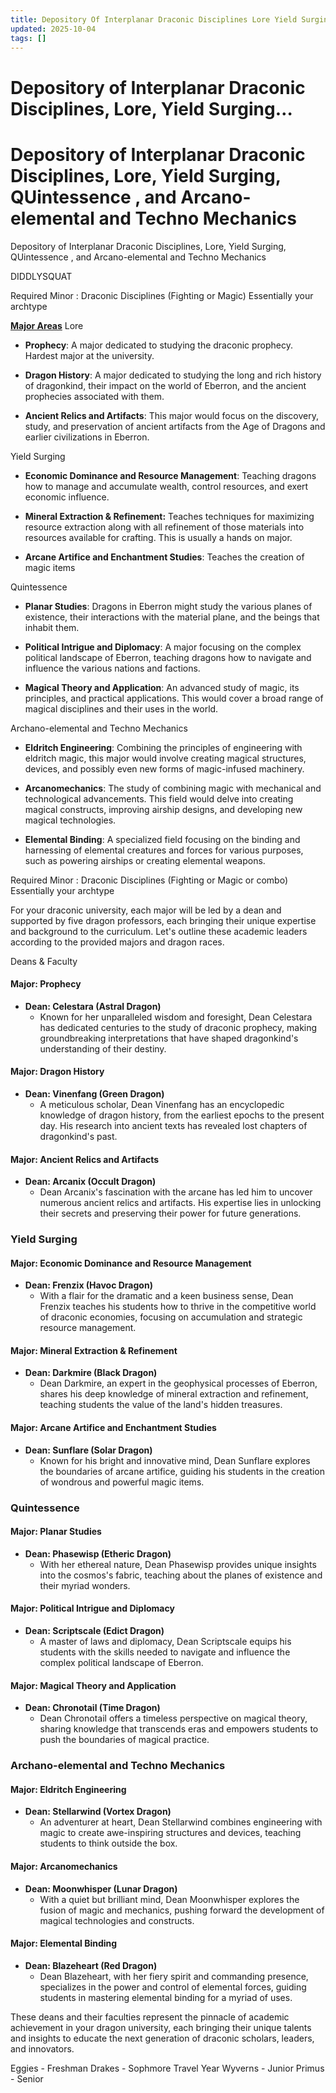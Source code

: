 ```yaml
---
title: Depository Of Interplanar Draconic Disciplines Lore Yield Surging
updated: 2025-10-04
tags: []
---
```


# Depository of Interplanar Draconic Disciplines, Lore, Yield Surging…

# Depository of Interplanar Draconic Disciplines, Lore, Yield Surging, QUintessence , and Arcano-elemental and Techno Mechanics

Depository of
Interplanar
Draconic
Disciplines,
Lore,
Yield
Surging,
QUintessence , and
Arcano-elemental and
Techno Mechanics

DIDDLYSQUAT

Required Minor : Draconic Disciplines (Fighting or Magic) Essentially your archtype

<u>**Major Areas**</u>
Lore

* **Prophecy**: A major dedicated to studying the draconic prophecy. Hardest major at the university.

* **Dragon History**: A major dedicated to studying the long and rich history of dragonkind, their impact on the world of Eberron, and the ancient prophecies associated with them.

* **Ancient Relics and Artifacts**: This major would focus on the discovery, study, and preservation of ancient artifacts from the Age of Dragons and earlier civilizations in Eberron.

Yield Surging

* **Economic Dominance and Resource Management**: Teaching dragons how to manage and accumulate wealth, control resources, and exert economic influence.

* **Mineral Extraction & Refinement:** Teaches techniques for maximizing resource extraction along with all refinement of those materials into resources available for crafting. This is usually a hands on major.

* **Arcane Artifice and Enchantment Studies**: Teaches the creation of magic items

Quintessence

* **Planar Studies**: Dragons in Eberron might study the various planes of existence, their interactions with the material plane, and the beings that inhabit them.

* **Political Intrigue and Diplomacy**: A major focusing on the complex political landscape of Eberron, teaching dragons how to navigate and influence the various nations and factions.

* **Magical Theory and Application**: An advanced study of magic, its principles, and practical applications. This would cover a broad range of magical disciplines and their uses in the world.

Archano-elemental and Techno Mechanics

* **Eldritch Engineering**: Combining the principles of engineering with eldritch magic, this major would involve creating magical structures, devices, and possibly even new forms of magic-infused machinery.

* **Arcanomechanics**: The study of combining magic with mechanical and technological advancements. This field would delve into creating magical constructs, improving airship designs, and developing new magical technologies.

* **Elemental Binding**: A specialized field focusing on the binding and harnessing of elemental creatures and forces for various purposes, such as powering airships or creating elemental weapons.

Required Minor : Draconic Disciplines (Fighting or Magic or combo) Essentially your archtype

For your draconic university, each major will be led by a dean and supported by five dragon professors, each bringing their unique expertise and background to the curriculum. Let's outline these academic leaders according to the provided majors and dragon races.

Deans & Faculty

#### Major: Prophecy

- **Dean: Celestara (Astral Dragon)**
  - Known for her unparalleled wisdom and foresight, Dean Celestara has dedicated centuries to the study of draconic prophecy, making groundbreaking interpretations that have shaped dragonkind's understanding of their destiny.

#### Major: Dragon History

- **Dean: Vinenfang (Green Dragon)**
  - A meticulous scholar, Dean Vinenfang has an encyclopedic knowledge of dragon history, from the earliest epochs to the present day. His research into ancient texts has revealed lost chapters of dragonkind's past.

#### Major: Ancient Relics and Artifacts

- **Dean: Arcanix (Occult Dragon)**
  - Dean Arcanix's fascination with the arcane has led him to uncover numerous ancient relics and artifacts. His expertise lies in unlocking their secrets and preserving their power for future generations.

### Yield Surging

#### Major: Economic Dominance and Resource Management

- **Dean: Frenzix (Havoc Dragon)**
  - With a flair for the dramatic and a keen business sense, Dean Frenzix teaches his students how to thrive in the competitive world of draconic economies, focusing on accumulation and strategic resource management.

#### Major: Mineral Extraction & Refinement

- **Dean: Darkmire (Black Dragon)**
  - Dean Darkmire, an expert in the geophysical processes of Eberron, shares his deep knowledge of mineral extraction and refinement, teaching students the value of the land's hidden treasures.

#### Major: Arcane Artifice and Enchantment Studies

- **Dean: Sunflare (Solar Dragon)**
  - Known for his bright and innovative mind, Dean Sunflare explores the boundaries of arcane artifice, guiding his students in the creation of wondrous and powerful magic items.

### Quintessence

#### Major: Planar Studies

- **Dean: Phasewisp (Etheric Dragon)**
  - With her ethereal nature, Dean Phasewisp provides unique insights into the cosmos's fabric, teaching about the planes of existence and their myriad wonders.

#### Major: Political Intrigue and Diplomacy

- **Dean: Scriptscale (Edict Dragon)**
  - A master of laws and diplomacy, Dean Scriptscale equips his students with the skills needed to navigate and influence the complex political landscape of Eberron.

#### Major: Magical Theory and Application

- **Dean: Chronotail (Time Dragon)**
  - Dean Chronotail offers a timeless perspective on magical theory, sharing knowledge that transcends eras and empowers students to push the boundaries of magical practice.

### Archano-elemental and Techno Mechanics

#### Major: Eldritch Engineering

- **Dean: Stellarwind (Vortex Dragon)**
  - An adventurer at heart, Dean Stellarwind combines engineering with magic to create awe-inspiring structures and devices, teaching students to think outside the box.

#### Major: Arcanomechanics

- **Dean: Moonwhisper (Lunar Dragon)**
  - With a quiet but brilliant mind, Dean Moonwhisper explores the fusion of magic and mechanics, pushing forward the development of magical technologies and constructs.

#### Major: Elemental Binding

- **Dean: Blazeheart (Red Dragon)**
  - Dean Blazeheart, with her fiery spirit and commanding presence, specializes in the power and control of elemental forces, guiding students in mastering elemental binding for a myriad of uses.

These deans and their faculties represent the pinnacle of academic achievement in your dragon university, each bringing their unique talents and insights to educate the next generation of draconic scholars, leaders, and innovators.

Eggies - Freshman
Drakes - Sophmore
Travel Year
Wyverns - Junior
Primus - Senior
